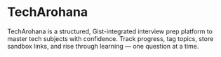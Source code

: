 # TechArohana
TechArohana is a structured, Gist-integrated interview prep platform to master tech subjects with confidence. Track progress, tag topics, store sandbox links, and rise through learning — one question at a time.
